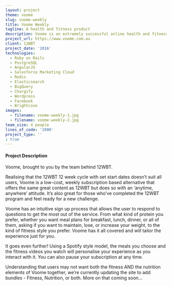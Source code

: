 ```yaml
---
layout: project
theme: voome
slug: voome-weekly
title: Voome Weekly
tagline: A health and fitness product
description: Voome is an extremely successful online health and fitness platform
project_url: https://www.voome.com.au
client: 12WBT
project_date: '2016'
technologies:
  - Ruby on Rails
  - PostgreSQL
  - AngularJS
  - Salesforce Marketing Cloud
  - Redis
  - Elasticsearch
  - BigQuery
  - Chargify
  - Wordpress
  - Facebook
  - Brightcove
images:
  - filename: voome-weekly-1.jpg
  - filename: voome-weekly-2.jpg
team_size: 4 people
lines_of_code: '2000'
project_type: ''
: true
---
```


#### Project Description

Voome, brought to you by the team behind 12WBT.

Realising that the 12WBT 12 week cycle with set start dates doesn’t suit all users, Voome is a low-cost, weekly subscription based alternative that offers the same great content as 12WBT but does so with an ‘anytime, anywhere’ attitude. It’s also great for those who’ve completed the 12WBT program and feel ready for a new challenge.

Voome has an intuitive sign up process that allows the user to respond to questions to get the most out of the service. From what kind of protein you prefer, whether you want meal plans for breakfast, lunch, dinner, or all of them, asking if you want to maintain, lose, or increase your weight, to the kind of fitness style you prefer. Voome has it all covered and will tailor the experience just for you.

It goes even further! Using a Spotify style model, the meals you choose and the fitness videos you watch will personalise your experience as you interact with it. You can also pause your subscription at any time.

Understanding that users may not want both the fitness AND the nutrition elements of Voome together, we’re currently updating the site to add bundles - Fitness, Nutrition, or both. More on that coming soon...

